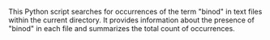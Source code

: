 This Python script searches for occurrences of the term "binod" in text files within the current directory. It provides information about the presence of "binod" in each file and summarizes the total count of occurrences.
